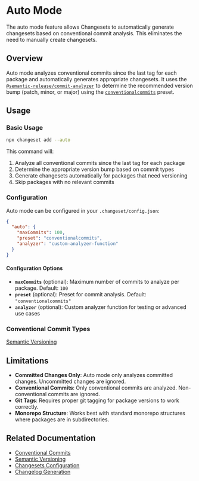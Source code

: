 # Auto Mode

The auto mode feature allows Changesets to automatically generate changesets based on conventional commit analysis. This eliminates the need to manually create changesets.

## Overview

Auto mode analyzes conventional commits since the last tag for each package and automatically generates appropriate changesets. It uses the [`@semantic-release/commit-analyzer`](https://github.com/semantic-release/commit-analyzer) to determine the recommended version bump (patch, minor, or major) using the [`conventionalcommits`](https://github.com/conventional-changelog/conventional-changelog/tree/master/packages/conventional-changelog-conventionalcommits) preset.

## Usage

### Basic Usage

```bash
npx changeset add --auto
```

This command will:

1. Analyze all conventional commits since the last tag for each package
2. Determine the appropriate version bump based on commit types
3. Generate changesets automatically for packages that need versioning
4. Skip packages with no relevant commits

### Configuration

Auto mode can be configured in your `.changeset/config.json`:

```json
{
  "auto": {
    "maxCommits": 100,
    "preset": "conventionalcommits",
    "analyzer": "custom-analyzer-function"
  }
}
```

#### Configuration Options

- **`maxCommits`** (optional): Maximum number of commits to analyze per package. Default: `100`
- **`preset`** (optional): Preset for commit analysis. Default: `"conventionalcommits"`
- **`analyzer`** (optional): Custom analyzer function for testing or advanced use cases

### Conventional Commit Types

[Semantic Versioning](https://semver.org/)

## Limitations

- **Committed Changes Only**: Auto mode only analyzes committed changes. Uncommitted changes are ignored.
- **Conventional Commits**: Only conventional commits are analyzed. Non-conventional commits are ignored.
- **Git Tags**: Requires proper git tagging for package versions to work correctly.
- **Monorepo Structure**: Works best with standard monorepo structures where packages are in subdirectories.

## Related Documentation

- [Conventional Commits](https://www.conventionalcommits.org/)
- [Semantic Versioning](https://semver.org/)
- [Changesets Configuration](./config-file-options.md)
- [Changelog Generation](./modifying-changelog-format.md)
